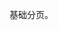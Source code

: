 <!--order: 0
title:
  zh-CN: 基本
  en-US: Basic

## zh-CN-->

基础分页。

<!--## en-US

Basic pagination.

````jsx
````-->
